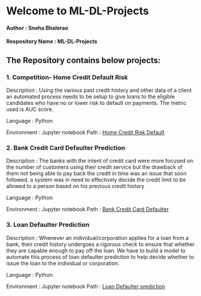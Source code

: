 # Welcome to ML-DL-Projects 

#### Author : Sneha Bhalerao
#### Respository Name : ML-DL-Projects

## The Repository contains below projects:  

### 1. Competition- Home Credit Default Risk

Description : Using the various past credit history and other data of a client an automated process needs to be setup to give loans to the eligible candidates who have no or lower risk to default on payments. The metric used is AUC score.

Language : Python

Environment : Jupyter notebook
Path : <a href="https://github.com/Sneha1-1/ML-DL-Projects/tree/main/HomeCreditDefault">Home Credit Risk Default </a>



### 2. Bank Credit Card Defaulter Prediction

Description : The banks with the intent of credit card were more focused on the number of customers using their credit service but the drawback of them not being able to pay back the credit in time was an issue that soon followed, a system was in need to effectively decide the credit limit to be allowed to a person based on his previous credit history

Language : Python

Environment : Jupyter notebook
Path : <a href="https://github.com/Sneha1-1/ML-DL-Projects/tree/main/Bank-Credit-Card" > Bank Credit Card Defaulter</a>


### 3. Loan Defaulter Prediction

Description : Whenever an individual/corporation applies for a loan from a bank, their credit history undergoes a rigorous check to ensure that whether they are capable enough to pay off the loan. We have to build a model to automate this process of loan defaulter prediction to help decide whether to issue the loan to the individual or corporation.

Language : Python

Environment : Jupyter notebook
Path : <a href="https://github.com/Sneha1-1/Projects/tree/main/Loan_Defaulter_Prediction" > Loan Defaulter prediction</a>


